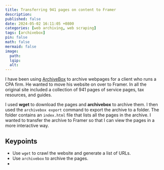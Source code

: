 ```yaml
---
title: Transferring 941 pages on content to Framer
description:
published: false
date: 2024-05-02 16:11:05 +0800
categories: [web archiving, web scraping]
tags: [archivebox]
pin: false
math: false
mermaid: false
image:
  path:
  lqip:
  alt:
---
```


I have been using [ArchiveBox](https://github.com/ArchiveBox/ArchiveBox/wiki) to archive webpages for a client who runs a CPA firm. He wanted to move his website on over to Framer. In all the original site included a collection of 941 pages of service pages, tax resources, and guides.

I used **wget** to download the pages and **archivebox** to archive them. I then used the `archivebox export` command to export the archive to a folder. The folder contains an `index.html` file that lists all the pages in the archive. I wanted to transfer the archive to Framer so that I can view the pages in a more interactive way.

## Keypoints

- Use `wget` to crawl the website and generate a list of URLs.
- Use `archivebox` to archive the pages.
-
